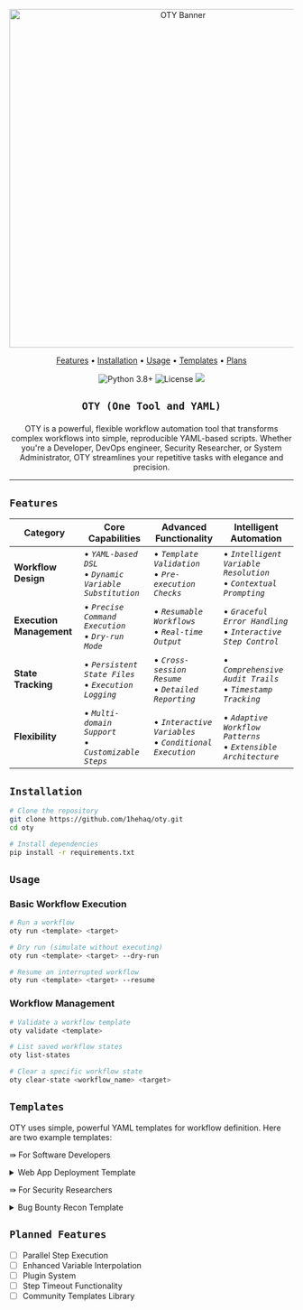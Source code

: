 <p align="center">
  <img src="https://github.com/user-attachments/assets/c2a04338-900c-43ff-932f-9314a3d7bbef" alt="OTY Banner" width="600"/>
</p>

<p align="center">
  <a href="#features">Features</a> •
  <a href="#installation">Installation</a> •
  <a href="#usage">Usage</a> •
  <a href="#templates">Templates</a> •
  <a href="#planned-features">Plans</a>
</p> 

<p align="center">
  <img src="https://img.shields.io/badge/python-3.8+-blue.svg" alt="Python 3.8+">
  <img src="https://img.shields.io/badge/license-MIT-green.svg" alt="License">
  <a href="https://twitter.com/1hehaq"><img src="https://img.shields.io/twitter/follow/1hehaq.svg?logo=X"></a>
</p>

<h2 align="center"> 
  
  `OTY (One Tool and YAML)` 

</h2>

<p align="center">
  OTY is a powerful, flexible workflow automation tool that transforms complex workflows into simple, reproducible YAML-based scripts. Whether you're a Developer, DevOps engineer, Security Researcher, or System Administrator, OTY streamlines your repetitive tasks with elegance and precision.
</p>

<hr>

## `Features`

| Category | Core Capabilities | Advanced Functionality | Intelligent Automation |
|----------|------------------|------------------------|------------------------|
| **Workflow Design** | • _`YAML-based DSL`_ <br>• _`Dynamic Variable Substitution`_ | • _`Template Validation`_ <br>• _`Pre-execution Checks`_ | • _`Intelligent Variable Resolution`_ <br>• _`Contextual Prompting`_ |
| **Execution Management** | • _`Precise Command Execution`_ <br>• _`Dry-run Mode`_ | • _`Resumable Workflows`_ <br>• _`Real-time Output`_ | • _`Graceful Error Handling`_ <br>• _`Interactive Step Control`_ |
| **State Tracking** | • _`Persistent State Files`_ <br>• _`Execution Logging`_ | • _`Cross-session Resume`_ <br>• _`Detailed Reporting`_ | • _`Comprehensive Audit Trails`_ <br>• _`Timestamp Tracking`_ |
| **Flexibility** | • _`Multi-domain Support`_ <br>• _`Customizable Steps`_ | • _`Interactive Variables`_ <br>• _`Conditional Execution`_ | • _`Adaptive Workflow Patterns`_ <br>• _`Extensible Architecture`_ |

## `Installation`

```bash
# Clone the repository
git clone https://github.com/1hehaq/oty.git
cd oty

# Install dependencies
pip install -r requirements.txt
```

## `Usage`

### Basic Workflow Execution

```bash
# Run a workflow
oty run <template> <target>

# Dry run (simulate without executing)
oty run <template> <target> --dry-run

# Resume an interrupted workflow
oty run <template> <target> --resume
```

### Workflow Management

```bash
# Validate a workflow template
oty validate <template>

# List saved workflow states
oty list-states

# Clear a specific workflow state
oty clear-state <workflow_name> <target>
```

## `Templates`

OTY uses simple, powerful YAML templates for workflow definition. Here are two example templates:

⇛ For Software Developers

<details>
<summary>Web App Deployment Template</summary>

```yaml
name: WebAppDeployment
description: Deploy a web application to a target server
variables:
  APP_NAME: mywebapp
  REPO_URL: https://github.com/example/mywebapp.git
  DEPLOY_DIR: /var/www/{{APP_NAME}}

steps:
  - name: Clone Repository
    command: git clone {{REPO_URL}} {{DEPLOY_DIR}}
    continue_on_error: false

  - name: Install Dependencies
    command: cd {{DEPLOY_DIR}} && npm install
    continue_on_error: false

  - name: Build Application
    command: cd {{DEPLOY_DIR}} && npm run build
    continue_on_error: false

  - name: Restart Service
    command: systemctl restart {{APP_NAME}}
    continue_on_error: true
```
</details>

⇛ For Security Researchers

<details>
<summary>Bug Bounty Recon Template</summary>

```yaml
name: BugBountyRecon
description: Comprehensive reconnaissance workflow
variables:
  OUTPUT_DIR: "{{TARGET}}"
  THREADS: "50"
  WORDLIST: "/usr/share/wordlists/SecLists/Discovery/DNS/dns-Jhaddix.txt"

steps:
  - name: Subdomain Enumeration
    command: subfinder -d {{TARGET}} -o {{OUTPUT_DIR}}/subdomains.txt

  - name: DNS Resolution
    command: puredns resolve {{OUTPUT_DIR}}/subdomains.txt

  - name: HTTP Probing
    command: httpx -l {{OUTPUT_DIR}}/resolved.txt -o {{OUTPUT_DIR}}/live_hosts.txt

  - name: Vulnerability Scanning
    command: nuclei -l {{OUTPUT_DIR}}/live_hosts.txt -o {{OUTPUT_DIR}}/vulnerabilities.txt
```
</details>

## `Planned Features`

- [ ] Parallel Step Execution
- [ ] Enhanced Variable Interpolation
- [ ] Plugin System
- [ ] Step Timeout Functionality
- [ ] Community Templates Library
